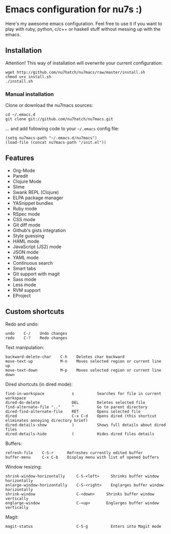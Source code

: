 # Emacs configuration for nu7s :)

Here's my awesome emacs configuration. Feel free to use it if you want to 
play with ruby, python, c/c++ or haskell stuff without messing up with the
emacs.

## Installation

Attention! This way of installation will overwrite your current configuration:

    wget http://github.com/nu7hatch/nu7macs/raw/master/install.sh
    chmod u+x install.sh
    ./install.sh

### Manual installation

Clone or download the nu7macs sources:

    cd ~/.emacs.d
    git clone git://github.com/nu7hatch/nu7macs.git
    
... and add following code to your `~/.emacs` config file: 

    (setq nu7macs-path "~/.emacs.d/nu7macs")
    (load-file (concat nu7macs-path "/init.el"))

## Features

* Org-Mode
* Paredit
* Clojure Mode
* Slime
* Swank REPL (Clojure)
* ELPA package manager
* YASnippet bundles
* Ruby mode
* RSpec mode
* CSS mode
* Git diff mode
* Github's gists integration
* Style guessing
* HAML mode
* JavaScript (JS2) mode
* JSON mode
* YAML mode
* Continuous search
* Smart tabs
* Git support with magit
* Sass mode
* Less mode
* RVM support
* EProject

## Custom shortcuts

Redo and undo:

    undo    C-/    Undo changes
    redo    C-?    Redo changes

Text manipulation:

    backward-delete-char    C-h    Deletes char backward
    move-text-up            M-n    Moves selected region or current line up
    move-text-down          M-p    Moves selected region or current line down

Dired shortcuts (in dired mode):

    find-in-workspace            s          Searches for file in current workspace
    dired-do-delete              DEL        Deletes selected file
    find-alternate-file ".."     ^          Go to parent directory
    dired-find-alternate-file    RET        Opens selected file
    dired                        C-x C-d    Opens dired (this shortcut eliminates annoying directory brief)
    dired-details-show           )          Shows full details about dired files
    dired-details-hide           (          Hides dired files details
    
Buffers:

    refresh-file    C-S-r      Refreshes currently edited buffer
    buffer-menu     C-x C-b    Display menu with list of opened buffers

Window resizing:

    shrink-window-horizontally     C-S-<left>     Shrinks buffer window horizontally
    enlarge-window-horizontally    C-S-<right>    Englarges buffer window horizontally
    shrink-window                  C-<down>     Shrinks buffer window vertically
    englarge-window                C-<up>       Englarges buffer window vertically

Magit:

    magit-status                   C-S-g          Enters into Magit mode